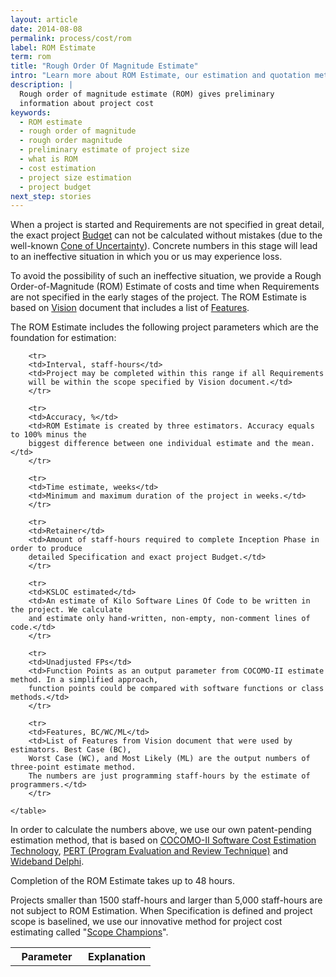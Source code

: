 ```yaml
---
layout: article
date: 2014-08-08
permalink: process/cost/rom
label: ROM Estimate
term: rom
title: "Rough Order Of Magnitude Estimate"
intro: "Learn more about ROM Estimate, our estimation and quotation methods"
description: |
  Rough order of magnitude estimate (ROM) gives preliminary
  information about project cost
keywords:
  - ROM estimate
  - rough order of magnitude
  - rough order magnitude
  - preliminary estimate of project size
  - what is ROM
  - cost estimation
  - project size estimation
  - project budget
next_step: stories
---
```


When a project is started and Requirements are not specified in great detail, the exact project
[Budget](/process/cost/budget) can not be calculated without mistakes (due to the well-known [Cone
of Uncertainty](http://www.construx.com/Page.aspx?hid=1648)). Concrete numbers in this stage will
lead to an ineffective situation in which you or us may experience loss.

To avoid the possibility of such an ineffective situation, we provide a Rough Order-of-Magnitude
(ROM) Estimate of costs and time when Requirements are not specified in the early stages of the
project. The ROM Estimate is based on [Vision](/process/scope/vision) document that includes a list
of [Features](/process/scope/feature).

The ROM Estimate includes the following project parameters which are the foundation for estimation:

<table>
        <tr>
            <th style="width: 100px;">Parameter</th>
            <th>Explanation</th>
        </tr>

        <tr>
        <td>Interval, staff-hours</td>
        <td>Project may be completed within this range if all Requirements
        will be within the scope specified by Vision document.</td>
        </tr>

        <tr>
        <td>Accuracy, %</td>
        <td>ROM Estimate is created by three estimators. Accuracy equals to 100% minus the
        biggest difference between one individual estimate and the mean.</td>
        </tr>

        <tr>
        <td>Time estimate, weeks</td>
        <td>Minimum and maximum duration of the project in weeks.</td>
        </tr>

        <tr>
        <td>Retainer</td>
        <td>Amount of staff-hours required to complete Inception Phase in order to produce
        detailed Specification and exact project Budget.</td>
        </tr>

        <tr>
        <td>KSLOC estimated</td>
        <td>An estimate of Kilo Software Lines Of Code to be written in the project. We calculate
        and estimate only hand-written, non-empty, non-comment lines of code.</td>
        </tr>

        <tr>
        <td>Unadjusted FPs</td>
        <td>Function Points as an output parameter from COCOMO-II estimate method. In a simplified approach,
        function points could be compared with software functions or class methods.</td>
        </tr>

        <tr>
        <td>Features, BC/WC/ML</td>
        <td>List of Features from Vision document that were used by estimators. Best Case (BC),
        Worst Case (WC), and Most Likely (ML) are the output numbers of three-point estimate method.
        The numbers are just programming staff-hours by the estimate of programmers.</td>
        </tr>

    </table>

In order to calculate the numbers above, we use our own patent-pending estimation method, that is
based on [COCOMO-II Software Cost Estimation Technology](http://sunset.usc.edu/research/COCOMOII/),
[PERT (Program Evaluation and Review
Technique)](http://en.wikipedia.org/wiki/Program\_Evaluation\_and\_Review\_Technique) and [Wideband Delphi](http://en.wikipedia.org/wiki/Wideband\_delphi).

Completion of the ROM Estimate takes up to 48 hours.

Projects smaller than 1500 staff-hours and larger than 5,000 staff-hours are not subject to ROM
Estimation. When Specification is defined and project scope is baselined, we use our innovative
method for project cost estimating called "[Scope Champions](/innovations/scope-champions)".
